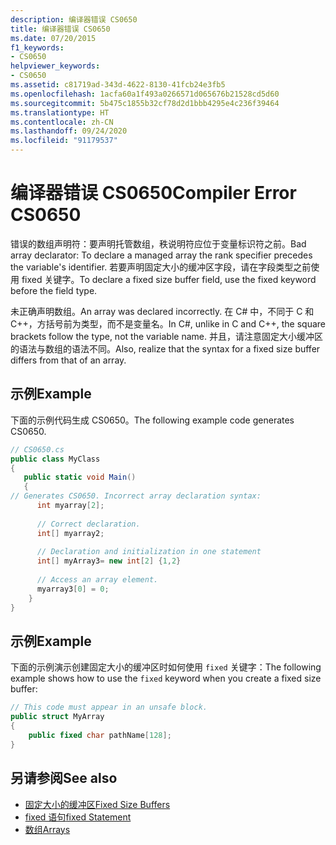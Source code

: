 ```yaml
---
description: 编译器错误 CS0650
title: 编译器错误 CS0650
ms.date: 07/20/2015
f1_keywords:
- CS0650
helpviewer_keywords:
- CS0650
ms.assetid: c81719ad-343d-4622-8130-41fcb24e3fb5
ms.openlocfilehash: 1acfa60a1f493a0266571d065676b21528cd5d60
ms.sourcegitcommit: 5b475c1855b32cf78d2d1bbb4295e4c236f39464
ms.translationtype: HT
ms.contentlocale: zh-CN
ms.lasthandoff: 09/24/2020
ms.locfileid: "91179537"
---
```

# <a name="compiler-error-cs0650"></a><span data-ttu-id="02b59-103">编译器错误 CS0650</span><span class="sxs-lookup"><span data-stu-id="02b59-103">Compiler Error CS0650</span></span>

<span data-ttu-id="02b59-104">错误的数组声明符：要声明托管数组，秩说明符应位于变量标识符之前。</span><span class="sxs-lookup"><span data-stu-id="02b59-104">Bad array declarator: To declare a managed array the rank specifier precedes the variable's identifier.</span></span> <span data-ttu-id="02b59-105">若要声明固定大小的缓冲区字段，请在字段类型之前使用 fixed 关键字。</span><span class="sxs-lookup"><span data-stu-id="02b59-105">To declare a fixed size buffer field, use the fixed keyword before the field type.</span></span>  
  
 <span data-ttu-id="02b59-106">未正确声明数组。</span><span class="sxs-lookup"><span data-stu-id="02b59-106">An array was declared incorrectly.</span></span> <span data-ttu-id="02b59-107">在 C# 中，不同于 C 和 C++，方括号前为类型，而不是变量名。</span><span class="sxs-lookup"><span data-stu-id="02b59-107">In C#, unlike in C and C++, the square brackets follow the type, not the variable name.</span></span> <span data-ttu-id="02b59-108">并且，请注意固定大小缓冲区的语法与数组的语法不同。</span><span class="sxs-lookup"><span data-stu-id="02b59-108">Also, realize that the syntax for a fixed size buffer differs from that of an array.</span></span>  
  
## <a name="example"></a><span data-ttu-id="02b59-109">示例</span><span class="sxs-lookup"><span data-stu-id="02b59-109">Example</span></span>  

 <span data-ttu-id="02b59-110">下面的示例代码生成 CS0650。</span><span class="sxs-lookup"><span data-stu-id="02b59-110">The following example code generates CS0650.</span></span>  
  
```csharp  
// CS0650.cs  
public class MyClass  
{  
   public static void Main()  
   {  
// Generates CS0650. Incorrect array declaration syntax:  
      int myarray[2];
  
      // Correct declaration.  
      int[] myarray2;  
  
      // Declaration and initialization in one statement  
      int[] myArray3= new int[2] {1,2}  
  
      // Access an array element.  
      myarray3[0] = 0;  
    }  
}  
```  
  
## <a name="example"></a><span data-ttu-id="02b59-111">示例</span><span class="sxs-lookup"><span data-stu-id="02b59-111">Example</span></span>  

 <span data-ttu-id="02b59-112">下面的示例演示创建固定大小的缓冲区时如何使用 `fixed` 关键字：</span><span class="sxs-lookup"><span data-stu-id="02b59-112">The following example shows how to use the `fixed` keyword when you create a fixed size buffer:</span></span>  
  
```csharp  
// This code must appear in an unsafe block.
public struct MyArray
{  
    public fixed char pathName[128];  
}  
```  
  
## <a name="see-also"></a><span data-ttu-id="02b59-113">另请参阅</span><span class="sxs-lookup"><span data-stu-id="02b59-113">See also</span></span>

- [<span data-ttu-id="02b59-114">固定大小的缓冲区</span><span class="sxs-lookup"><span data-stu-id="02b59-114">Fixed Size Buffers</span></span>](../../programming-guide/unsafe-code-pointers/fixed-size-buffers.md)
- [<span data-ttu-id="02b59-115">fixed 语句</span><span class="sxs-lookup"><span data-stu-id="02b59-115">fixed Statement</span></span>](../keywords/fixed-statement.md)
- [<span data-ttu-id="02b59-116">数组</span><span class="sxs-lookup"><span data-stu-id="02b59-116">Arrays</span></span>](../../programming-guide/arrays/index.md)

